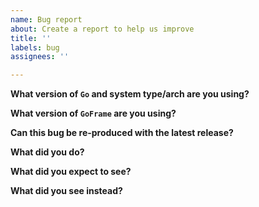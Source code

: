 ```yaml
---
name: Bug report
about: Create a report to help us improve
title: ''
labels: bug
assignees: ''

---
```


<!-- Please answer these questions before submitting your issue. Thanks! -->

<!-- 为高效处理 Bug，请您务必提供可复现该问题的最小可运行代码！否则 issue 可能会被延期处理！ -->
<!-- 为高效处理 Bug，请您务必提供可复现该问题的最小可运行代码！否则 issue 可能会被延期处理！ -->
<!-- 为高效处理 Bug，如请您务必提供可复现该问题的最小可运行代码！否则 issue 可能会被延期处理！ -->
<!-- 重要的事情说三遍！ -->

**What version of `Go` and system type/arch are you using?**
<!-- 
Please paste the output of command `go version` from your terminal.
What expects to see is like: `go 1.12, linux/amd64`
-->

**What version of `GoFrame` are you using?**
<!-- You can find the GF version from your `go.mod`, or from the `version.go` in `GF` -->

**Can this bug be re-produced with the latest release?**

**What did you do?**
<!--
If possible, provide a copy of shortest codes for reproducing the error.
A complete runnable program is best.
-->

**What did you expect to see?**

**What did you see instead?**
